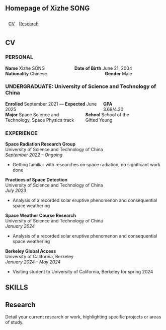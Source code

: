 <h2>Homepage of Xizhe SONG</h2>

<div style="padding: 10px;">
    <a href="#CV" style="margin-right: 10px;">CV</a>
    <a href="#research" style="margin-right: 10px;">Research</a>

</div>

<h2 id="CV">CV</h2>

<h3>PERSONAL</h3>
<div style="width: 80%; display: flex; justify-content: space-between;">
    <span><strong>Name</strong> Xizhe SONG</span>
    <span><strong>Date of Birth</strong> June 21, 2004</span>
</div>
<div style="width: 80%; display: flex; justify-content: space-between;">
    <span><strong>Nationality</strong> Chinese</span>
    <span><strong>Gender</strong> Male</span>
</div>

<h3>UNDERGRADUATE: University of Science and Technology of China</h3>
<div style="width: 80%; display: flex; justify-content: space-between;">
    <span><strong>Enrolled</strong> September 2021 — <strong>Expected</strong> June 2025</span>
    <span><strong>GPA</strong> 3.69/4.30</span>
</div>
<div style="width: 80%; display: flex; justify-content: space-between;">
    <span><strong>Major</strong> Space Science and Technology, Space Physics track</span>
    <span><strong>School</strong> School of the Gifted Young</span>
</div>

<h3>EXPERIENCE</h3>
<div style="margin-bottom: 10px;">
    <div style="font-weight: bold;">Space Radiation Research Group</div>
    <div>University of Science and Technology of China</div>
    <div style="font-style: italic;">September 2022 – Ongoing</div>
    <ul>
        <li>Getting familiar with researches on space radiation, no significant work done</li>
    </ul>
</div>

<div style="margin-bottom: 10px;">
    <div style="font-weight: bold;">Practices of Space Detection</div>
    <div>University of Science and Technology of China</div>
    <div style="font-style: italic;">July 2023</div>
    <ul>
        <li>Analysis of a recorded solar eruptive phenomenon and consequential space weathering</li>
    </ul>
</div>

<div style="margin-bottom: 10px;">
    <div style="font-weight: bold;">Space Weather Course Research</div>
    <div>University of Science and Technology of China</div>
    <div style="font-style: italic;">January 2024</div>
    <ul>
        <li>Analysis of a recorded solar eruptive phenomenon and consequential space weathering</li>
    </ul>
</div>

<div style="margin-bottom: 10px;">
    <div style="font-weight: bold;">Berkeley Global Access</div>
    <div>University of California, Berkeley</div>
    <div style="font-style: italic;">January 2024 - May 2024</div>
    <ul>
        <li>Visiting student to University of California, Berkeley for spring 2024</li>
    </ul>
</div>



<!-- Repeat the above block for each experience entry -->



<h2>SKILLS</h2>


<h2 id="research">Research</h2>
<p>Detail your current research or work, highlighting specific projects or areas of study.</p>
